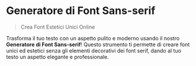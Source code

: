 # Generatore di Font Sans-serif

> Crea Font Estetici Unici Online

Trasforma il tuo testo con un aspetto pulito e moderno usando il nostro **Generatore di Font Sans-serif**! Questo strumento ti permette di creare font unici ed estetici senza gli elementi decorativi dei font serif, dando al tuo testo un aspetto elegante e professionale.